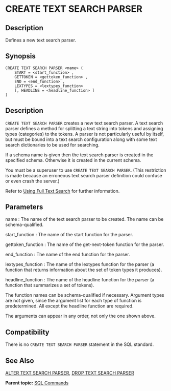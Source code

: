 # CREATE TEXT SEARCH PARSER 

## <a id="Description"></a>Description 

Defines a new text search parser.

## <a id="Synopsis"></a>Synopsis 

``` {#sql_command_synopsis}
CREATE TEXT SEARCH PARSER <name> (
    START = <start_function> ,
    GETTOKEN = <gettoken_function> ,
    END = <end_function> ,
    LEXTYPES = <lextypes_function>
    [, HEADLINE = <headline_function> ]
)
```

## <a id="section3"></a>Description 

`CREATE TEXT SEARCH PARSER` creates a new text search parser. A text search parser defines a method for splitting a text string into tokens and assigning types \(categories\) to the tokens. A parser is not particularly useful by itself, but must be bound into a text search configuration along with some text search dictionaries to be used for searching.

If a schema name is given then the text search parser is created in the specified schema. Otherwise it is created in the current schema.

You must be a superuser to use `CREATE TEXT SEARCH PARSER`. \(This restriction is made because an erroneous text search parser definition could confuse or even crash the server.\)

Refer to [Using Full Text Search](../../admin_guide/textsearch/full-text-search.html#full-text-search) for further information.

## <a id="section4"></a>Parameters 

name
:   The name of the text search parser to be created. The name can be schema-qualified.

start\_function
:   The name of the start function for the parser.

gettoken\_function
:   The name of the get-next-token function for the parser.

end\_function
:   The name of the end function for the parser.

lextypes\_function
:   The name of the lextypes function for the parser \(a function that returns information about the set of token types it produces\).

headline\_function
:   The name of the headline function for the parser \(a function that summarizes a set of tokens\).

The function names can be schema-qualified if necessary. Argument types are not given, since the argument list for each type of function is predetermined. All except the headline function are required.

The arguments can appear in any order, not only the one shown above.

## <a id="section7"></a>Compatibility 

There is no `CREATE TEXT SEARCH PARSER` statement in the SQL standard.

## <a id="section8"></a>See Also 

[ALTER TEXT SEARCH PARSER](ALTER_TEXT_SEARCH_PARSER.html), [DROP TEXT SEARCH PARSER](DROP_TEXT_SEARCH_PARSER.html)

**Parent topic:** [SQL Commands](../sql_commands/sql_ref.html)

